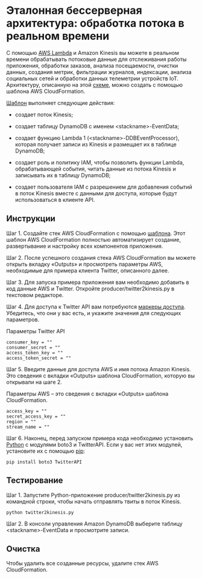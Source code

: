 
# Эталонная бессерверная архитектура: обработка потока в реальном времени

С помощью [AWS Lambda](http://aws.amazon.com/lambda/) и Amazon Kinesis вы можете в реальном времени обрабатывать потоковые данные для отслеживания работы приложения, обработки заказов, анализа посещаемости, очистки данных, создания метрик, фильтрации журналов, индексации, анализа социальных сетей и обработки данных телеметрии устройств IoT. Архитектуру, описанную на этой [схеме](https://s3.amazonaws.com/awslambda-reference-architectures/stream-processing/lambda-refarch-streamprocessing.pdf), можно создать с помощью шаблона AWS CloudFormation.

[Шаблон](https://s3.amazonaws.com/awslambda-reference-architectures/stream-processing/lambda_stream_processing.template)
выполняет следующие действия:

- создает поток Kinesis;

- создает таблицу DynamoDB с именем &lt;stackname&gt;-EventData;

- создает функцию Lambda 1 (&lt;stackname&gt;-DDBEventProcessor),
    которая получает записи из Kinesis и размещает их в
    таблице DynamoDB;

- создает роль и политику IAM, чтобы позволить функции Lambda, обрабатывающей события,
    читать данные из потока Kinesis и записывать их в таблицу DynamoDB;

- создает пользователя IAM с разрешением для добавления событий в поток Kinesis
    вместе с данными для доступа, которые будут использоваться в клиенте API.

## Инструкции

Шаг 1. Создайте стек AWS CloudFormation с помощью
[шаблона](https://s3.amazonaws.com/awslambda-reference-architectures/stream-processing/lambda-refarch-stream-processing.template). Этот шаблон AWS CloudFormation полностью автоматизирует создание, развертывание и настройку всех компонентов приложения.

Шаг 2. После успешного создания стека AWS CloudFormation вы можете открыть вкладку «Outputs» и просмотреть параметры AWS, необходимые для примера клиента Twitter, описанного далее.

Шаг 3. Для запуска примера приложения вам необходимо добавить в код данные AWS и Twitter. Откройте producer/twitter2kinesis.py в текстовом редакторе.

Шаг 4. Для доступа к Twitter API вам потребуются [маркеры доступа](https://dev.twitter.com/oauth/overview/application-owner-access-tokens). Убедитесь, что они у вас есть, и укажите значения для следующих параметров.

Параметры Twitter API
```
consumer_key = ""
consumer_secret = ""
access_token_key = ""
access_token_secret = ""
```

Шаг 5. Введите данные для доступа AWS и имя потока Amazon Kinesis. Это сведения с вкладки «Outputs» шаблона CloudFormation, которую вы открывали на шаге 2.

Параметры AWS – это сведения с вкладки «Outputs» шаблона CloudFormation.
```
access_key = ""
secret_access_key = ""
region = ""
stream_name = ""
```

Шаг 6. Наконец, перед запуском примера кода необходимо установить [Python](https://www.python.org/) с модулями boto3 и TwitterAPI. Если у вас нет этих модулей, установите их с помощью [pip](http://pip.readthedocs.org/en/stable/installing/):

```
pip install boto3 TwitterAPI
```

## Тестирование

Шаг 1. Запустите Python-приложение producer/twitter2kinesis.py из командной строки, чтобы начать отправлять твиты в поток Kinesis.

```
python twitter2kinesis.py
```

Шаг 2. В консоли управления Amazon DynamoDB выберите таблицу &lt;stackname&gt;-EventData и просмотрите записи.

## Очистка

Чтобы удалить все созданные ресурсы, удалите стек AWS CloudFormation.
